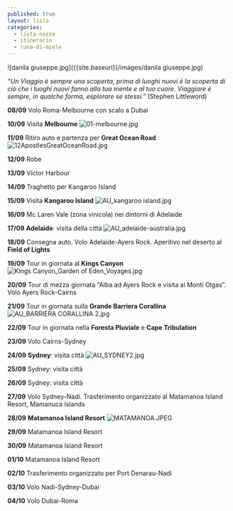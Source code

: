 ```yaml
---
published: true
layout: lista
categories:
  - lista-nozze
  - itinerario
  - luna-di-miele
---
```

![danila giuseppe.jpg]({{site.baseurl}}/images/danila giuseppe.jpg)

_“Un Viaggio è sempre una scoperta, prima di luoghi nuovi è la scoperta di ciò che i luoghi nuovi fanno alla tua mente e al tuo cuore. Viaggiare è sempre, in qualche forma, esplorare se stessi.”_
(Stephen Littleword)

**08/09** Volo Roma-Melbourne con scalo a Dubai

**10/09** Visita **Melbourne**
![01-melbourne.jpg]({{site.baseurl}}/images/01-melbourne.jpg)

**11/09** Ritiro auto e partenza per **Great Ocean Road**
![12ApostlesGreatOceanRoad.jpg]({{site.baseurl}}/images/12ApostlesGreatOceanRoad.jpg)

**12/09** Robe
                                
**13/09** Victor Harbour

**14/09** Traghetto per Kangaroo Island

**15/09** Visita **Kangaroo Island**
![AU_kangaroo island.jpg]({{site.baseurl}}/images/AU_kangaroo%20island.jpg)

**16/09** Mc Laren Vale (zona vinicola) nei dintorni di Adelaide

**17/09** **Adelaide**: visita della città
![AU_adelaide-australia.jpg]({{site.baseurl}}/images/AU_adelaide-australia.jpg)

**18/09** Consegna auto. Volo Adelaide-Ayers Rock.
Aperitivo nel deserto al **Field of Lights**

**19/09** Tour in giornata al **Kings Canyon**
![Kings Canyon_Garden of Eden_Voyages.jpg]({{site.baseurl}}/images/Kings%20Canyon_Garden%20of%20Eden_Voyages.jpg)
                
**20/09** Tour di mezza giornata “Alba ad Ayers Rock e visita ai Monti Olgas”.
Volo Ayers Rock-Cairns 

**21/09** Tour in giornata sulla **Grande Barriera Corallina**
![AU_BARRIERA CORALLINA 2.jpg]({{site.baseurl}}/images/AU_BARRIERA%20CORALLINA%202.jpg)

**22/09** Tour in giornata nella **Foresta Pluviale** e **Cape Tribulation**

**23/09** Volo Cairns-Sydney

**24/09** **Sydney**: visita città 
![AU_SYDNEY2.jpg]({{site.baseurl}}/images/AU_SYDNEY2.jpg)

**25/09** Sydney: visita città

**26/09** Sydney: visita città

**27/09** Volo Sydney-Nadi.
Trasferimento organizzato al Matamanoa Island Resort, Mamanuca Islands

**28/09** **Matamanoa Island Resort**
![MATAMANOA.JPEG]({{site.baseurl}}/images/MATAMANOA.JPEG)

**29/09** Matamanoa Island Resort
                
**30/09** Matamanoa Island Resort
        
**01/10** Matamanoa Island Resort
        
**02/10** Trasferimento organizzato per Port Denarau-Nadi
                
**03/10** Volo Nadi-Sydney-Dubai 

**04/10** Volo Dubai-Roma
